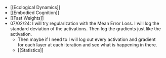 - [[Ecological Dynamics]]
- [[Embodied Cognition]]
- [[Fast Weights]]
- 07/02/24: I will try regularization with the Mean Error Loss. I will log the standard deviation of the activations. Then log the gradients just like the activation.
	- Then maybe if I need to I will log out every activation and gradient for each layer at each iteration and see what is happening in there.
	- [[Statistics]]